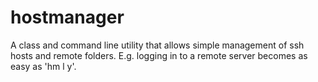 hostmanager
===========

A class and command line utility that allows simple management of ssh hosts and remote folders. E.g. logging in to a remote server becomes as easy as 'hm l y'.
